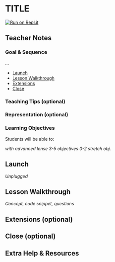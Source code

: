 # TITLE

[![Run on Repl.it](https://repl.it/badge/github/upperlinecode/<INSERT_GITHUB_EXTENSION>)](https://repl.it/github/upperlinecode/<INSERT_GITHUB_EXTENSION>)

## Teacher Notes

### Goal & Sequence

...

- [Launch](#launch)
- [Lesson Walkthrough](#lesson-walkthrough)
- [Extensions](#extensions)
- [Close](#close)

### Teaching Tips (optional)

### Representation (optional)

### Learning Objectives

Students will be able to:

_with advanced lense_
_3-5 objectives_
_0-2 stretch obj._

## Launch
_Unplugged_

## Lesson Walkthrough
_Concept, code snippet, questions_

## Extensions (optional)

## Close (optional)

## Extra Help & Resources